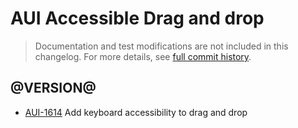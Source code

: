 # AUI Accessible Drag and drop

> Documentation and test modifications are not included in this changelog. For more details, see [full commit history](https://github.com/liferay/alloy-ui/commits/master/src/aui-accessible-dd).

## @VERSION@

* [AUI-1614](https://issues.liferay.com/browse/AUI-1614) Add keyboard accessibility to drag and drop